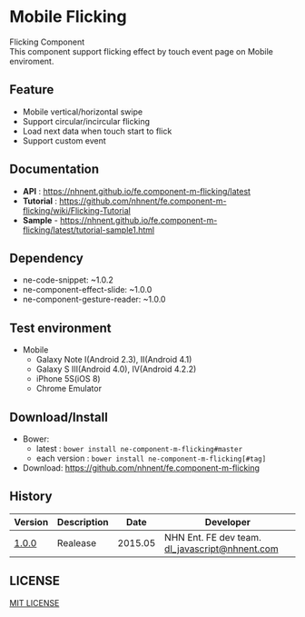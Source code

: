 Mobile Flicking
===============
Flicking Component<br>
This component support flicking effect by touch event page on Mobile enviroment.

## Feature
* Mobile vertical/horizontal swipe
* Support circular/incircular flicking
* Load next data when touch start to flick
* Support custom event

## Documentation
* **API** : https://nhnent.github.io/fe.component-m-flicking/latest
* **Tutorial** : https://github.com/nhnent/fe.component-m-flicking/wiki/Flicking-Tutorial
* **Sample** - https://nhnent.github.io/fe.component-m-flicking/latest/tutorial-sample1.html




## Dependency
* ne-code-snippet: ~1.0.2
* ne-component-effect-slide: ~1.0.0
* ne-component-gesture-reader: ~1.0.0

## Test environment
* Mobile
	* Galaxy Note I(Android 2.3), II(Android 4.1)
	* Galaxy S III(Android 4.0), IV(Android 4.2.2)
	* iPhone 5S(iOS 8)
	* Chrome Emulator


## Download/Install
* Bower:
   * latest  : `bower install ne-component-m-flicking#master`
   * each version : `bower install ne-component-m-flicking[#tag]`
* Download: https://github.com/nhnent/fe.component-m-flicking

## History
| Version | Description | Date | Developer |
| ---- | ---- | ---- | ---- |
| <a href="https://github.nhnent.com/pages/fe/component-m-flicking/1.0.0">1.0.0</a> | Realease | 2015.05 | NHN Ent. FE dev team. <dl_javascript@nhnent.com> |

## LICENSE
[MIT LICENSE](LICENSE)
